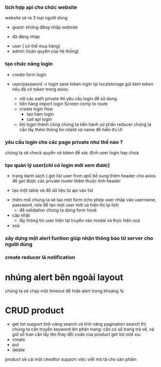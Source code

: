 ### tích hợp api cho chức website

website sẽ ra 3 loại người dùng

- guest: không đăng nhập website

* đã đăng nhập

- user ( có thể mua hàng)
- admin (toàn quyền của hệ thống)

### tạo chức năng login

- create form login
- user/password -> login
  save token login tại localstorage
  gửi kèm token nếu đã có token trong axios

  - với các path private thì yêu cầu login để sử dụng

  * tiến hàng import login Screen comp to route

  - create login flow
    - tạo hàm login
    - call api login

  * khi login thành công chúng ta tiến hành xử phần reducer
    chúng ta cần lấy thêm thông tin roleId và name để hiển thị UI

### yêu cầu login cho các page private như thế nào ?

chúng ta sẽ check quyền và token để xác định user login hay chưa

### tạo quản lý user(chỉ có login mới xem đươc)

- trang danh sách ( get list user from api)
  bổ sung thêm header cho axios để get được các private router
  thêm thuộc tính header

* tạo một table và đổ dữ liệu từ api vào list

- thêm mới
  chúng ta sẽ tạo một form (cho phép user nhập vào username, password, role để tạo một user mới và hiện thị lại list)
  - để validation chúng ta dùng form hook
- cập nhật
  - lấy thông tin user hiện tại truyền vào modal và thực hiện xoá
- xoá

### xây dựng một alert funtion giúp nhận thông báo từ server cho người dùng

### create reducer là notification

# nhúng alert bên ngoài layout

chúng ta sẽ chạy một timeout để hide alert trong khoảng 1s

# CRUD product

- get list
  support tính năng search và tính năng pagination
  search thì chúng ta cần truyền keyword lên
  phân trang: cần có số trang trả về, và gửi số tran cần lấy lên
  thay đổi code của product get list một xíu
- create
- put
- delete

product sẽ cài một ckeditor support việc viết mô tả cho sản phẩm

<!-- https://express-validator.github.io/docs/index.html -->
